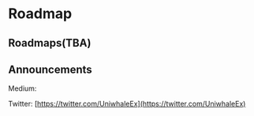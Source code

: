 # Roadmap

## Roadmaps(TBA)

## Announcements

Medium:&#x20;

Twitter: [https://twitter.com/UniwhaleEx](https://twitter.com/UniwhaleEx)
